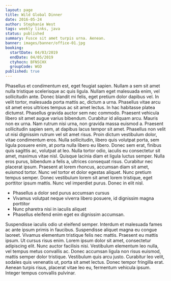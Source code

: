 ```yaml
---
layout: page
title: Wild Global Dinner
date: 2016-05-24
author: Stephanie West
tags: weekly links, java
status: published
summary: Fusce sit amet turpis urna. Aenean.
banner: images/banner/office-01.jpg
booking:
  startDate: 04/03/2019
  endDate: 04/05/2019
  ctyhocn: BFNSCHX
  groupCode: WGD
published: true
---
```

Phasellus et condimentum est, eget feugiat sapien. Nullam a sem sit amet nulla tristique scelerisque ac quis ligula. Nullam eget malesuada enim, vel sollicitudin ante. Donec blandit mi felis, eget pretium dolor dapibus vel. In velit tortor, malesuada porta mattis ac, dictum a urna. Phasellus vitae arcu sit amet eros ultrices tempus ac sit amet lectus. In hac habitasse platea dictumst. Phasellus gravida auctor sem nec commodo. Praesent vehicula libero sit amet augue varius bibendum. Curabitur id aliquam arcu. Mauris non ex urna. Nam rutrum nisi urna, non gravida massa euismod a. Praesent sollicitudin sapien sem, at dapibus lacus tempor sit amet. Phasellus non velit ut nisi dignissim rutrum vel sit amet risus.
Proin dictum vestibulum dolor, vitae condimentum eros. Nulla sollicitudin, libero quis volutpat porta, sem ligula posuere enim, at porta nulla libero eu libero. Donec sem erat, finibus quis sagittis ac, volutpat at leo. Nulla tortor odio, iaculis eu consectetur sit amet, maximus vitae nisl. Quisque lacinia diam et ligula luctus semper. Nulla eros purus, bibendum a felis a, ultrices consequat risus. Curabitur nec placerat ipsum. Praesent at lorem rhoncus, accumsan diam sit amet, euismod tortor. Nunc vel tortor et dolor egestas aliquet. Nunc pretium tempus semper. Donec vestibulum lorem sit amet lorem tristique, eget porttitor ipsum mattis. Nunc vel imperdiet purus. Donec in elit nisl.

* Phasellus a dolor sed purus accumsan cursus
* Vivamus volutpat neque viverra libero posuere, id dignissim magna porttitor
* Nunc pharetra nisi in iaculis aliquet
* Phasellus eleifend enim eget ex dignissim accumsan.

Suspendisse iaculis odio ut eleifend semper. Interdum et malesuada fames ac ante ipsum primis in faucibus. Suspendisse aliquet magna eu congue laoreet. Vivamus elementum tristique felis nec mattis. Praesent eu mattis ipsum. Ut cursus risus enim. Lorem ipsum dolor sit amet, consectetur adipiscing elit. Nunc auctor facilisis nisi. Vestibulum elementum leo nulla, vel tempus metus convallis ac. Donec accumsan ligula non risus euismod, mattis semper dolor tristique. Vestibulum quis arcu justo. Curabitur leo velit, sodales quis venenatis ut, porta sit amet lectus. Donec tempor fringilla erat. Aenean turpis risus, placerat vitae leo eu, fermentum vehicula ipsum. Integer tempus convallis pulvinar.
